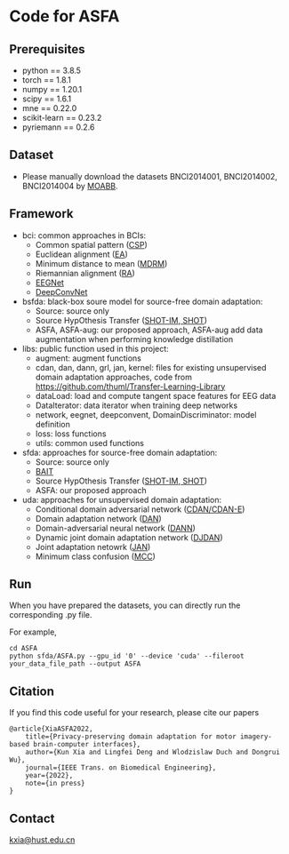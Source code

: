 # Code for ASFA

## Prerequisites
* python == 3.8.5
* torch == 1.8.1
* numpy == 1.20.1
* scipy == 1.6.1
* mne == 0.22.0
* scikit-learn == 0.23.2
* pyriemann == 0.2.6

## Dataset
* Please manually download the datasets BNCI2014001, BNCI2014002, BNCI2014004 by [MOABB](https://github.com/NeuroTechX/moabb).

## Framework
* bci: common approaches in BCIs:
  * Common spatial pattern ([CSP](https://ieeexplore.ieee.org/document/895946))
  * Euclidean alignment ([EA](https://ieeexplore.ieee.org/document/8701679))
  * Minimum distance to mean ([MDRM](https://ieeexplore.ieee.org/document/6046114))
  * Riemannian alignment ([RA](https://ieeexplore.ieee.org/document/8013808))
  * [EEGNet](https://iopscience.iop.org/article/10.1088/1741-2552/aace8c/meta)
  * [DeepConvNet](https://onlinelibrary.wiley.com/doi/abs/10.1002/hbm.23730)
* bsfda: black-box soure model for source-free domain adaptation:
  * Source: source only
  * Source HypOthesis Transfer ([SHOT-IM, SHOT](https://proceedings.mlr.press/v119/liang20a.html))
  * ASFA, ASFA-aug: our proposed approach, ASFA-aug add data augmentation when performing knowledge distillation
* libs: public function used in this project:
  * augment: augment functions
  * cdan, dan, dann, grl, jan, kernel: files for existing unsupervised domain adaptation approaches, code from https://github.com/thuml/Transfer-Learning-Library
  * dataLoad: load and compute tangent space features for EEG data
  * DataIterator: data iterator when training deep networks
  * network, eegnet, deepconvent, DomainDiscriminator: model definition
  * loss: loss functions
  * utils: common used functions
* sfda: approaches for source-free domain adaptation:
  * Source: source only
  * [BAIT](https://arxiv.org/abs/2010.12427)
  * Source HypOthesis Transfer ([SHOT-IM, SHOT](https://proceedings.mlr.press/v119/liang20a.html))
  * ASFA: our proposed approach
* uda: approaches for unsupervised domain adaptation:
  * Conditional domain adversarial network ([CDAN/CDAN-E](https://proceedings.neurips.cc/paper/2018/hash/ab88b15733f543179858600245108dd8-Abstract.html))
  * Domain adaptation network ([DAN](https://ieeexplore.ieee.org/abstract/document/8454781/))
  * Domain-adversarial neural network ([DANN](https://www.jmlr.org/papers/volume17/15-239/15-239.pdf))
  * Dynamic joint domain adaptation network ([DJDAN](https://ieeexplore.ieee.org/abstract/document/9354668/))
  * Joint adaptation netowrk ([JAN](http://proceedings.mlr.press/v70/long17a.html))
  * Minimum class confusion ([MCC](https://link.springer.com/chapter/10.1007/978-3-030-58589-1_28))

## Run
When you have prepared the datasets, you can directly run the corresponding .py file.

For example,
```angular2html
cd ASFA
python sfda/ASFA.py --gpu_id '0' --device 'cuda' --fileroot your_data_file_path --output ASFA
```

## Citation
If you find this code useful for your research, please cite our papers
```angular2html
@article{XiaASFA2022,
    title={Privacy-preserving domain adaptation for motor imagery-based brain-computer interfaces},
    author={Kun Xia and Lingfei Deng and Wlodzislaw Duch and Dongrui Wu},
    journal={IEEE Trans. on Biomedical Engineering},
    year={2022},
    note={in press}
}
```

## Contact
[kxia@hust.edu.cn](mailto:kxia@hust.edu.cn)
